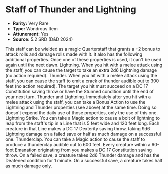 # Staff of Thunder and Lightning

- **Rarity:** Very Rare
- **Type:** Wondrous Item
- **Attunement:** Yes
- **Source:** 5.2 SRD (D&D 2024)

This staff can be wielded as a magic Quarterstaff that grants a +2 bonus to attack rolls and damage rolls made with it. It also has the following additional properties. Once one of these properties is used, it can't be used again until the next dawn. Lightning. When you hit with a melee attack using the staff, you can cause the target to take an extra 2d6 Lightning damage (no action required). Thunder. When you hit with a melee attack using the staff, you can cause the staff to emit a crack of thunder audible out to 300 feet (no action required). The target you hit must succeed on a DC 17 Constitution saving throw or have the Stunned condition until the end of your next turn. Thunder and Lightning. Immediately after you hit with a melee attack using the staff, you can take a Bonus Action to use the Lightning and Thunder properties (see above) at the same time. Doing so doesn't expend the daily use of those properties, only the use of this one. Lightning Strike. You can take a Magic action to cause a bolt of lightning to leap from the staff's tip in a Line that is 5 feet wide and 120 feet long. Each creature in that Line makes a DC 17 Dexterity saving throw, taking 9d6 Lightning damage on a failed save or half as much damage on a successful one. Thunderclap. You can take a Magic action to cause the staff to produce a thunderclap audible out to 600 feet. Every creature within a 60-foot Emanation originating from you makes a DC 17 Constitution saving throw. On a failed save, a creature takes 2d6 Thunder damage and has the Deafened condition for 1 minute. On a successful save, a creature takes half as much damage only.
